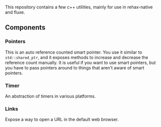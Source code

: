 This repository contains a few c++ utilities, mainly for use in rehax-native and fluxe.

## Components

### Pointers

This is an auto reference counted smart pointer. You use it similar to `std::shared_ptr`, and it exposes methods to increase and decrease the reference count manually.
It is useful if you want to use smart pointers, but you have to pass pointers around to things that aren't aware of smart pointers.

### Timer

An abstraction of timers in various platforms.

### Links

Expose a way to open a URL in the default web browser.
